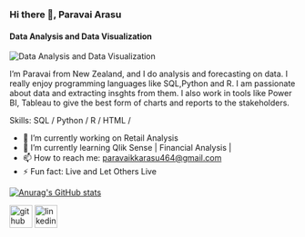 ### Hi there 👋, Paravai Arasu
#### Data Analysis and Data Visualization
![Data Analysis and Data Visualization](https://content.techgig.com/thumb/msid-74489372,width-860,resizemode-4/5-Reasons-why-hackathons-are-ideal-to-hire-data-scientists.jpg?60122)

I’m Paravai from New Zealand, and I do analysis and forecasting on data. I really enjoy programming languages like SQL,Python and R. I am passionate about data 
and extracting insghts from them. I also work in tools like Power BI, Tableau to give the best form of charts and reports to the stakeholders.

Skills: SQL / Python / R / HTML /

- 🔭 I’m currently working on Retail Analysis 
- 🌱 I’m currently learning Qlik Sense | Financial Analysis | 
- 📫 How to reach me: paravaikkarasu464@gmail.com 
- ⚡ Fun fact: Live and Let Others Live 

[![Anurag's GitHub stats](https://github-readme-stats.vercel.app/api?username=Arasu464)](https://github.com/anuraghazra/github-readme-stats)


[<img src='https://cdn.jsdelivr.net/npm/simple-icons@3.0.1/icons/github.svg' alt='github' height='40'>](https://github.com/Arasu464)  [<img src='https://cdn.jsdelivr.net/npm/simple-icons@3.0.1/icons/linkedin.svg' alt='linkedin' height='40'>](https://www.linkedin.com/in/linkedin.com/in/paravaiarasu/)  

